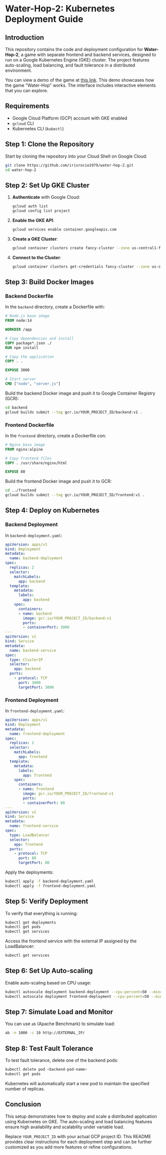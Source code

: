 # Water-Hop-2: Kubernetes Deployment Guide

## Introduction
This repository contains the code and deployment configuration for **Water-Hop-2**, a game with separate frontend and backend services, designed to run on a Google Kubernetes Engine (GKE) cluster. The project features auto-scaling, load balancing, and fault tolerance in a distributed environment.

You can view a demo of the game at [this link](https://irisrocio1979.github.io/water-hop---2/).
This demo showcases how the game "Water-Hop" works. The interface includes interactive elements that you can explore.

## Requirements
- Google Cloud Platform (GCP) account with GKE enabled
- `gcloud` CLI
- Kubernetes CLI (`kubectl`)

## Step 1: Clone the Repository
Start by cloning the repository into your Cloud Shell on Google Cloud:
```bash
git clone https://github.com/irisrocio1979/water-hop-2.git
cd water-hop-2
````
## Step 2: Set Up GKE Cluster
1. **Authenticate** with Google Cloud:
   ```bash
   gcloud auth list
   gcloud config list project
   ```
2. **Enable the GKE API**:
   ```bash
   gcloud services enable container.googleapis.com
   ```
3. **Create a GKE Cluster**:
   ```bash
   gcloud container clusters create fancy-cluster --zone us-central1-f --num-nodes=3
   ```
4. **Connect to the Cluster**:
   ```bash
   gcloud container clusters get-credentials fancy-cluster --zone us-central1-f
   ```

## Step 3: Build Docker Images

### Backend Dockerfile
In the `backend` directory, create a Dockerfile with:
```dockerfile
# Node.js base image
FROM node:14

WORKDIR /app

# Copy dependencies and install
COPY package*.json ./
RUN npm install

# Copy the application
COPY . .

EXPOSE 3000

# Start server
CMD ["node", "server.js"]
```

Build the backend Docker image and push it to Google Container Registry (GCR):
```bash
cd backend
gcloud builds submit --tag gcr.io/YOUR_PROJECT_ID/backend:v1 .
```

### Frontend Dockerfile
In the `frontend` directory, create a Dockerfile con:
```dockerfile
# Nginx base image
FROM nginx:alpine

# Copy frontend files
COPY . /usr/share/nginx/html

EXPOSE 80
```

Build the frontend Docker image and push it to GCR:
```bash
cd ../frontend
gcloud builds submit --tag gcr.io/YOUR_PROJECT_ID/frontend:v1 .
```

## Step 4: Deploy on Kubernetes

### Backend Deployment
In `backend-deployment.yaml`:
```yaml
apiVersion: apps/v1
kind: Deployment
metadata:
  name: backend-deployment
spec:
  replicas: 2
  selector:
    matchLabels:
      app: backend
  template:
    metadata:
      labels:
        app: backend
    spec:
      containers:
      - name: backend
        image: gcr.io/YOUR_PROJECT_ID/backend:v1
        ports:
        - containerPort: 3000
---
apiVersion: v1
kind: Service
metadata:
  name: backend-service
spec:
  type: ClusterIP
  selector:
    app: backend
  ports:
    - protocol: TCP
      port: 3000
      targetPort: 3000
```

### Frontend Deployment
In `frontend-deployment.yaml`:
```yaml
apiVersion: apps/v1
kind: Deployment
metadata:
  name: frontend-deployment
spec:
  replicas: 2
  selector:
    matchLabels:
      app: frontend
  template:
    metadata:
      labels:
        app: frontend
    spec:
      containers:
      - name: frontend
        image: gcr.io/YOUR_PROJECT_ID/frontend:v1
        ports:
        - containerPort: 80
---
apiVersion: v1
kind: Service
metadata:
  name: frontend-service
spec:
  type: LoadBalancer
  selector:
    app: frontend
  ports:
    - protocol: TCP
      port: 80
      targetPort: 80
```

Apply the deployments:
```bash
kubectl apply -f backend-deployment.yaml
kubectl apply -f frontend-deployment.yaml
```

## Step 5: Verify Deployment
To verify that everything is running:
```bash
kubectl get deployments
kubectl get pods
kubectl get services
```

Access the frontend service with the external IP assigned by the LoadBalancer:
```bash
kubectl get services
```

## Step 6: Set Up Auto-scaling
Enable auto-scaling based on CPU usage:
```bash
kubectl autoscale deployment backend-deployment --cpu-percent=50 --min=2 --max=5
kubectl autoscale deployment frontend-deployment --cpu-percent=50 --min=2 --max=5
```

## Step 7: Simulate Load and Monitor
You can use `ab` (Apache Benchmark) to simulate load:
```bash
ab -n 1000 -c 10 http://EXTERNAL_IP/
```

## Step 8: Test Fault Tolerance
To test fault tolerance, delete one of the backend pods:
```bash
kubectl delete pod <backend-pod-name>
kubectl get pods
```

Kubernetes will automatically start a new pod to maintain the specified number of replicas.

## Conclusion
This setup demonstrates how to deploy and scale a distributed application using Kubernetes on GKE. The auto-scaling and load balancing features ensure high availability and scalability under variable load.

Replace `YOUR_PROJECT_ID` with your actual GCP project ID. This README provides clear instructions for each deployment step and can be further customized as you add more features or refine configurations.
